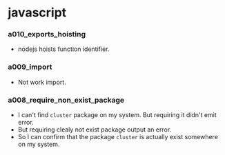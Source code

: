 # javascript

### a010_exports_hoisting

- nodejs hoists function identifier.

### a009_import

- Not work import.

### a008_require_non_exist_package

- I can't find `cluster` package on my system. But requiring it didn't emit error.
- But requiring clealy not exist package output an error.
- So I can confirm that the package `cluster` is actually exist somewhere on my system.
